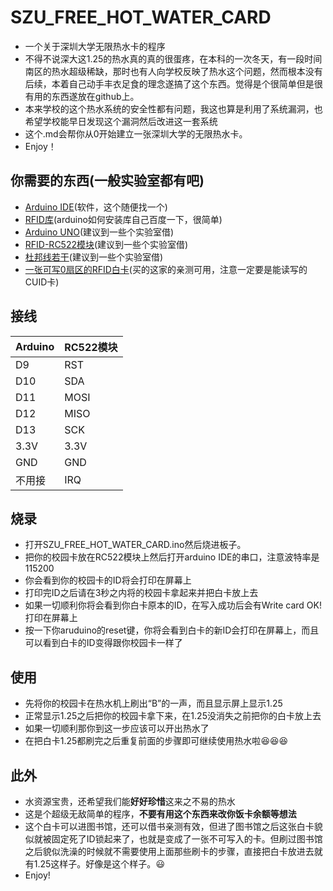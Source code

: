# SZU_FREE_HOT_WATER_CARD
* 一个关于深圳大学无限热水卡的程序  
* 不得不说深大这1.25的热水真的真的很蛋疼，在本科的一次冬天，有一段时间南区的热水超级稀缺，那时也有人向学校反映了热水这个问题，然而根本没有后续，本着自己动手丰衣足食的理念遂搞了这个东西。觉得是个很简单但是很有用的东西遂放在github上。  
* 本来学校的这个热水系统的安全性都有问题，我这也算是利用了系统漏洞，也希望学校能早日发现这个漏洞然后改进这一套系统  
* 这个.md会帮你从0开始建立一张深圳大学的无限热水卡。 
* Enjoy！  
## 你需要的东西(一般实验室都有吧)  
* [Arduino IDE](https://m.zdfans.com/html/31422.html)(软件，这个随便找一个)  
* [RFID库](http://files.cnblogs.com/MicroHao/RFID.zip)(arduino如何安装库自己百度一下，很简单)  
* [Arduino UNO](https://detail.tmall.com/item.htm?spm=a230r.1.14.188.4a8b6558Hnbkz0&id=538662184250&ns=1&abbucket=3)(建议到一些个实验室借)  
* [RFID-RC522模块](https://detail.tmall.com/item.htm?spm=a1z10.3-b.w4011-18192725132.20.590870f78XwZd1&id=44161034569&rn=9beb21db6e84df614ce05818fbe8710d&abbucket=4)(建议到一些个实验室借)
* [杜邦线若干](https://detail.tmall.com/item.htm?spm=a1z10.3-b.w4011-18192725132.51.4e1070f7uvIIqy&id=524695046876&rn=438a65fd5e11461cd5baa0c7e35e6f7b&abbucket=4&sku_properties=122216547:20213)(建议到一些个实验室借)  
* [一张可写0扇区的RFID白卡](https://item.taobao.com/item.htm?spm=a1z09.2.0.0.59da2e8dmepvZQ&id=578506826776&_u=71nmr2290eb3)(买的这家的亲测可用，注意一定要是能读写的CUID卡)  
  
## 接线   
|Arduino|RC522模块|
|---|---
|D9|RST
|D10|SDA
|D11|MOSI
|D12|MISO
|D13|SCK
|3.3V|3.3V
|GND|GND
|不用接|IRQ  

## 烧录   
* 打开SZU_FREE_HOT_WATER_CARD.ino然后烧进板子。  
* 把你的校园卡放在RC522模块上然后打开arduino IDE的串口，注意波特率是115200  
* 你会看到你的校园卡的ID将会打印在屏幕上  
* 打印完ID之后请在3秒之内将的校园卡拿起来并把白卡放上去  
* 如果一切顺利你将会看到你白卡原本的ID，在写入成功后会有Write card OK!打印在屏幕上  
* 按一下你aruduino的reset键，你将会看到白卡的新ID会打印在屏幕上，而且可以看到白卡的ID变得跟你校园卡一样了  

## 使用  
* 先将你的校园卡在热水机上刷出“B”的一声，而且显示屏上显示1.25
* 正常显示1.25之后把你的校园卡拿下来，在1.25没消失之前把你的白卡放上去  
* 如果一切顺利那你到这一步应该可以开出热水了  
* 在把白卡1.25都刷完之后重复前面的步骤即可继续使用热水啦:laughing::laughing::laughing:  

## 此外  
* 水资源宝贵，还希望我们能**好好珍惜**这来之不易的热水  
* 这是个超级无敌简单的程序，**不要有用这个东西来改你饭卡余额等想法**  
* 这个白卡可以进图书馆，还可以借书亲测有效，但进了图书馆之后这张白卡貌似就被固定死了ID锁起来了，也就是变成了一张不可写入的卡。但刷过图书馆之后貌似洗澡的时候就不需要使用上面那些刷卡的步骤，直接把白卡放进去就有1.25这样子。好像是这个样子。:smiley:
* Enjoy!
